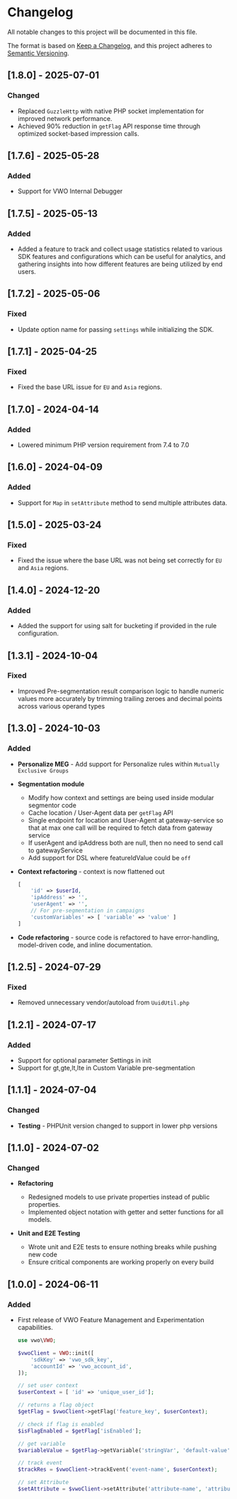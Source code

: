 # Changelog

All notable changes to this project will be documented in this file.

The format is based on [Keep a Changelog](https://keepachangelog.com/en/1.0.0/),
and this project adheres to [Semantic Versioning](https://semver.org/spec/v2.0.0.html).

## [1.8.0] - 2025-07-01

### Changed

- Replaced `GuzzleHttp` with native PHP socket implementation for improved network performance.
- Achieved 90% reduction in `getFlag` API response time through optimized socket-based impression calls.

## [1.7.6] - 2025-05-28

### Added

- Support for VWO Internal Debugger

## [1.7.5] - 2025-05-13

### Added

- Added a feature to track and collect usage statistics related to various SDK features and configurations which can be useful for analytics, and gathering insights into how different features are being utilized by end users.

## [1.7.2] - 2025-05-06

### Fixed

- Update option name for passing `settings` while initializing the SDK.

## [1.7.1] - 2025-04-25

### Fixed

- Fixed the base URL issue for `EU` and `Asia` regions.

## [1.7.0] - 2024-04-14

### Added

- Lowered minimum PHP version requirement from 7.4 to 7.0

## [1.6.0] - 2024-04-09

### Added

- Support for `Map` in `setAttribute` method to send multiple attributes data.

## [1.5.0] - 2025-03-24

### Fixed

- Fixed the issue where the base URL was not being set correctly for `EU` and `Asia` regions.

## [1.4.0] - 2024-12-20

### Added

- Added the support for using salt for bucketing if provided in the rule configuration.


## [1.3.1] - 2024-10-04

### Fixed

- Improved Pre-segmentation result comparison logic to handle numeric values more accurately by trimming trailing zeroes and decimal points across various operand types


## [1.3.0] - 2024-10-03

### Added

- **Personalize MEG** - Add support for Personalize rules within `Mutually Exclusive Groups`

- **Segmentation module**

  - Modify how context and settings are being used inside modular segmentor code
  - Cache location / User-Agent data per `getFlag` API
  - Single endpoint for location and User-Agent at gateway-service so that at max one call will be required to fetch data from gateway service
  - If userAgent and ipAddress both are null, then no need to send call to gatewayService
  - Add support for DSL where featureIdValue could be `off`

- **Context refactoring** - context is now flattened out

    ```php
    [
        'id' => $userId,
        'ipAddress' => '',
        'userAgent' => '',
        // For pre-segmentation in campaigns
        'customVariables' => [ 'variable' => 'value' ]
    ]
    ```

- **Code refactoring** - source code is refactored to have error-handling, model-driven code, and inline documentation.

## [1.2.5] - 2024-07-29

### Fixed

- Removed unnecessary vendor/autoload from `UuidUtil.php`

## [1.2.1] - 2024-07-17

### Added

- Support for optional parameter Settings in init
- Support for gt,gte,lt,lte in Custom Variable pre-segmentation


## [1.1.1] - 2024-07-04

### Changed

- **Testing** - PHPUnit version changed to support in lower php versions


## [1.1.0] - 2024-07-02

### Changed

- **Refactoring**

    - Redesigned models to use private properties instead of public properties.
    - Implemented object notation with getter and setter functions for all models.

- **Unit and E2E Testing**

    - Wrote unit and E2E tests to ensure nothing breaks while pushing new code
    - Ensure critical components are working properly on every build


## [1.0.0] - 2024-06-11

### Added

- First release of VWO Feature Management and Experimentation capabilities.

    ```php
    use vwo\VWO;

    $vwoClient = VWO::init([
        'sdkKey' => 'vwo_sdk_key',
        'accountId' => 'vwo_account_id',
    ]);

    // set user context
    $userContext = [ 'id' => 'unique_user_id'];

    // returns a flag object
    $getFlag = $vwoClient->getFlag('feature_key', $userContext);

    // check if flag is enabled
    $isFlagEnabled = $getFlag['isEnabled'];

    // get variable
    $variableValue = $getFlag->getVariable('stringVar', 'default-value');

    // track event
    $trackRes = $vwoClient->trackEvent('event-name', $userContext);

    // set Attribute
    $setAttribute = $vwoClient->setAttribute('attribute-name', 'attribute-value', $userContext);

    ```
